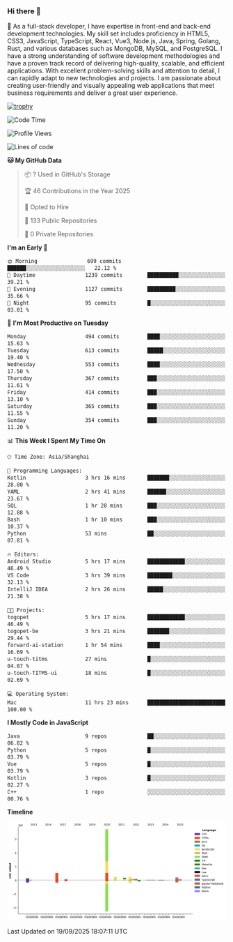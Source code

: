 ### Hi there 👋

🌱 As a full-stack developer, I have expertise in front-end and back-end development technologies. My skill set includes proficiency in HTML5, CSS3, JavaScript, TypeScript, React, Vue3, Node.js, Java, Spring, Golang, Rust, and various databases such as MongoDB, MySQL, and PostgreSQL. I have a strong understanding of software development methodologies and have a proven track record of delivering high-quality, scalable, and efficient applications. With excellent problem-solving skills and attention to detail, I can rapidly adapt to new technologies and projects. I am passionate about creating user-friendly and visually appealing web applications that meet business requirements and deliver a great user experience.

[![trophy](https://github-profile-trophy.vercel.app/?username=elton&rank=SECRET,SSS,SS,S,AAA,AA,A&theme=onedark&no-frame=true&margin-w=10)](https://github.com/ryo-ma/github-profile-trophy)

<!--START_SECTION:waka-->
![Code Time](http://img.shields.io/badge/Code%20Time-1%2C915%20hrs%2017%20mins-blue)

![Profile Views](http://img.shields.io/badge/Profile%20Views-0-blue)

![Lines of code](https://img.shields.io/badge/From%20Hello%20World%20I%27ve%20Written-5.9%20million%20lines%20of%20code-blue)

**🐱 My GitHub Data** 

> 📦 ? Used in GitHub's Storage 
 > 
> 🏆 46 Contributions in the Year 2025
 > 
> 💼 Opted to Hire
 > 
> 📜 133 Public Repositories 
 > 
> 🔑 0 Private Repositories 
 > 
**I'm an Early 🐤** 

```text
🌞 Morning                699 commits         ██████░░░░░░░░░░░░░░░░░░░   22.12 % 
🌆 Daytime                1239 commits        ██████████░░░░░░░░░░░░░░░   39.21 % 
🌃 Evening                1127 commits        █████████░░░░░░░░░░░░░░░░   35.66 % 
🌙 Night                  95 commits          █░░░░░░░░░░░░░░░░░░░░░░░░   03.01 % 
```
📅 **I'm Most Productive on Tuesday** 

```text
Monday                   494 commits         ████░░░░░░░░░░░░░░░░░░░░░   15.63 % 
Tuesday                  613 commits         █████░░░░░░░░░░░░░░░░░░░░   19.40 % 
Wednesday                553 commits         ████░░░░░░░░░░░░░░░░░░░░░   17.50 % 
Thursday                 367 commits         ███░░░░░░░░░░░░░░░░░░░░░░   11.61 % 
Friday                   414 commits         ███░░░░░░░░░░░░░░░░░░░░░░   13.10 % 
Saturday                 365 commits         ███░░░░░░░░░░░░░░░░░░░░░░   11.55 % 
Sunday                   354 commits         ███░░░░░░░░░░░░░░░░░░░░░░   11.20 % 
```


📊 **This Week I Spent My Time On** 

```text
🕑︎ Time Zone: Asia/Shanghai

💬 Programming Languages: 
Kotlin                   3 hrs 16 mins       ███████░░░░░░░░░░░░░░░░░░   28.80 % 
YAML                     2 hrs 41 mins       ██████░░░░░░░░░░░░░░░░░░░   23.67 % 
SQL                      1 hr 28 mins        ███░░░░░░░░░░░░░░░░░░░░░░   12.88 % 
Bash                     1 hr 10 mins        ███░░░░░░░░░░░░░░░░░░░░░░   10.37 % 
Python                   53 mins             ██░░░░░░░░░░░░░░░░░░░░░░░   07.81 % 

🔥 Editors: 
Android Studio           5 hrs 17 mins       ████████████░░░░░░░░░░░░░   46.49 % 
VS Code                  3 hrs 39 mins       ████████░░░░░░░░░░░░░░░░░   32.13 % 
IntelliJ IDEA            2 hrs 26 mins       █████░░░░░░░░░░░░░░░░░░░░   21.38 % 

🐱‍💻 Projects: 
togopet                  5 hrs 17 mins       ████████████░░░░░░░░░░░░░   46.49 % 
togopet-be               3 hrs 21 mins       ███████░░░░░░░░░░░░░░░░░░   29.44 % 
forward-ai-station       1 hr 54 mins        ████░░░░░░░░░░░░░░░░░░░░░   16.69 % 
u-touch-titms            27 mins             █░░░░░░░░░░░░░░░░░░░░░░░░   04.07 % 
u-touch-TITMS-ui         18 mins             █░░░░░░░░░░░░░░░░░░░░░░░░   02.69 % 

💻 Operating System: 
Mac                      11 hrs 23 mins      █████████████████████████   100.00 % 
```

**I Mostly Code in JavaScript** 

```text
Java                     9 repos             ██░░░░░░░░░░░░░░░░░░░░░░░   06.82 % 
Python                   5 repos             █░░░░░░░░░░░░░░░░░░░░░░░░   03.79 % 
Vue                      5 repos             █░░░░░░░░░░░░░░░░░░░░░░░░   03.79 % 
Kotlin                   3 repos             █░░░░░░░░░░░░░░░░░░░░░░░░   02.27 % 
C++                      1 repo              ░░░░░░░░░░░░░░░░░░░░░░░░░   00.76 % 
```



**Timeline**

![Lines of Code chart](https://raw.githubusercontent.com/elton/elton/main/assets/bar_graph.png)


 Last Updated on 19/09/2025 18:07:11 UTC
<!--END_SECTION:waka-->

<!--
**elton/elton** is a ✨ _special_ ✨ repository because its `README.md` (this file) appears on your GitHub profile.

Here are some ideas to get you started:

- 🔭 I’m currently working on ...
- 🌱 I’m currently learning ...
- 👯 I’m looking to collaborate on ...
- 🤔 I’m looking for help with ...
- 💬 Ask me about ...
- 📫 How to reach me: ...
- 😄 Pronouns: ...
- ⚡ Fun fact: ...
-->
